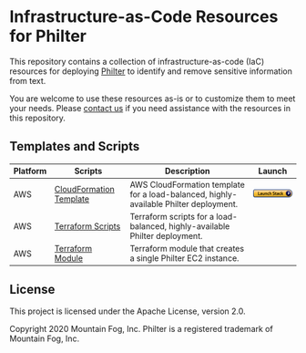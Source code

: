 # Infrastructure-as-Code Resources for Philter

This repository contains a collection of infrastructure-as-code (IaC) resources for deploying [Philter](https://www.mtnfog.com/products/philter/) to identify and remove sensitive information from text.

You are welcome to use these resources as-is or to customize them to meet your needs. Please [contact us](https://www.mtnfog.com/contact-us/) if you need assistance with the resources in this repository.

## Templates and Scripts

| Platform | Scripts | Description | Launch |
|----------|--------------------------------------------------------------------------------------|-------------------------------------------------------------------------------------|--------------------------------------------------------------------------------------------------------------------------------------------------------------------------------------------------------------------------------------------------------------------------------------------------------------------------------------------------|
| AWS | [CloudFormation Template](https://github.com/mtnfog/philter-infrastructure-as-code/tree/master/aws-cloudformation/) | AWS CloudFormation template for a load-balanced, highly-available Philter deployment. | [![Launch Stack](https://github.com/mtnfog/philter-infrastructure-as-code/blob/master/aws-cloudformation/cloudformation-launch-stack.png?raw=true)](https://console.aws.amazon.com/cloudformation/home?#/stacks/create/review?stackName=philter&templateURL=https://mtnfog-public.s3.amazonaws.com/philter-resources/philter-vpc-load-balanced-with-redis.json) |
| AWS | [Terraform Scripts](https://github.com/mtnfog/philter-infrastructure-as-code/tree/master/aws-terraform/) | Terraform scripts for a load-balanced, highly-available Philter deployment. | |
| AWS | [Terraform Module](https://github.com/mtnfog/philter-infrastructure-as-code/tree/master/aws-terraform-module) | Terraform module that creates a single Philter EC2 instance. | |
## License

This project is licensed under the Apache License, version 2.0.

Copyright 2020 Mountain Fog, Inc.
Philter is a registered trademark of Mountain Fog, Inc.